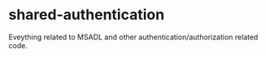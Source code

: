 # shared-authentication
Eveything related to MSADL and other authentication/authorization related code.